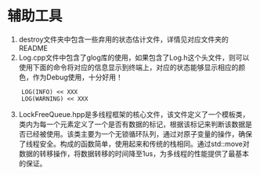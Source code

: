 # 辅助工具

1. destroy文件夹中包含一些弃用的状态估计文件，详情见对应文件夹的README
2. Log.cpp文件中包含了glog库的使用，如果包含了Log.h这个头文件，则可以使用下面的命令将对应的信息显示到终端上，对应的状态能够显示相应的颜色，作为Debug使用，十分好用！

```
    LOG(INFO) << XXX
    LOG(WARNING) << XXX
```

3. LockFreeQueue.hpp是多线程框架的核心文件，该文件定义了一个模板类，类内为每一个元素定义了一个是否有数据的标记，根据该标记来判断该数据是否已经被使用。该类主要为一个无锁循环队列，通过对原子变量的操作，确保了线程安全。构成的函数简单，使用起来和传统的栈相同。通过std::move对数据的转移操作，将数据转移的时间降至1us，为多线程的性能提供了最基本的保证。
